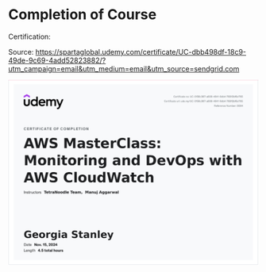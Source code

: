 # Completion of Course
Certification:

Source: https://spartaglobal.udemy.com/certificate/UC-dbb498df-18c9-49de-9c69-4add52823882/?utm_campaign=email&utm_medium=email&utm_source=sendgrid.com


![alt text](certificate.png)